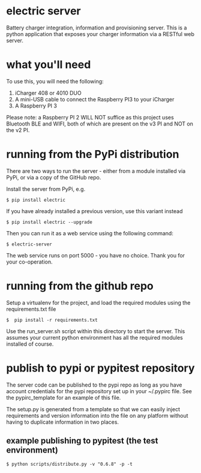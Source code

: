 # electric server
Battery charger integration, information and provisioning server.  This is a python application
that exposes your charger information via a RESTful web server.

# what you'll need
To use this, you will need the following:
1. iCharger 408 or 4010 DUO
1. A mini-USB cable to connect the Raspberry PI3 to your iCharger 
1. A Raspberry PI 3 

Please note: a Raspberry PI 2 WILL NOT suffice as this project uses Bluetooth BLE and WIFI, both
of which are present on the v3 PI and NOT on the v2 PI.

# running from the PyPi distribution
There are two ways to run the server - either from a module installed via PyPi, or via a
copy of the GitHub repo.

Install the server from PyPi, e.g.

    $ pip install electric

If you have already installed a previous version, use this variant instead

    $ pip install electric --upgrade

Then you can run it as a web service using the following command:

    $ electric-server

The web service runs on port 5000 - you have no choice.  Thank you for your co-operation.

# running from the github repo
Setup a virtualenv for the project, and load the required modules using the requirements.txt file

    $  pip install -r requirements.txt

Use the run_server.sh script within this directory to start the server.  This assumes your current python
environment has all the required modules installed of course.

# publish to pypi or pypitest repository
The server code can be published to the pypi repo as long as you have account credentials for the pypi
repository set up in your ~/.pypirc file.  See the pypirc_template for an example of this file. 

The setup.py is generated from a template so that we can easily inject requirements and version information
into the file on any platform without having to duplicate information in two places. 

## example publishing to pypitest (the test environment)

    $ python scripts/distribute.py -v "0.6.8" -p -t
    
